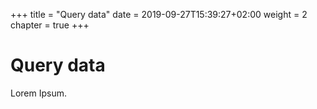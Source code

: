 +++
title = "Query data"
date = 2019-09-27T15:39:27+02:00
weight = 2
chapter = true
+++

# Query data

Lorem Ipsum.